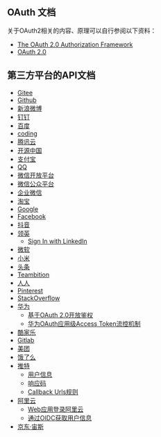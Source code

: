 ## OAuth 文档

关于OAuth2相关的内容、原理可以自行参阅以下资料：

- [The OAuth 2.0 Authorization Framework](https://tools.ietf.org/html/rfc6749)
- [OAuth 2.0](https://oauth.net/2/)

## 第三方平台的API文档

- <a href="https://gitee.com/api/v5/oauth_doc#list_1" target="_blank">Gitee</a>
- <a href="https://developer.github.com/apps/building-oauth-apps/authorizing-oauth-apps/" target="_blank">Github</a>
- <a href="https://open.weibo.com/wiki/%E6%8E%88%E6%9D%83%E6%9C%BA%E5%88%B6%E8%AF%B4%E6%98%8E" target="_blank">新浪微博</a>
- <a href="https://open-doc.dingtalk.com/microapp/serverapi2/kymkv6" target="_blank">钉钉</a>
- <a href="http://developer.baidu.com/wiki/index.php?title=docs/oauth" target="_blank">百度</a> 
- <a href="https://open.coding.net/references/oauth/" target="_blank">coding</a>
- <a href="https://dev.tencent.com/help/doc/faq/b4e5b7aee786/oauth" target="_blank">腾讯云</a>
- <a href="https://www.oschina.net/openapi/docs/oauth2_authorize" target="_blank">开源中国</a>
- <a href="https://alipay.open.taobao.com/docs/doc.htm?spm=a219a.7629140.0.0.336d4b70GUKXOl&treeId=193&articleId=105809&docType=1" target="_blank">支付宝</a>
- <a href="https://wiki.connect.qq.com/%E4%BD%BF%E7%94%A8authorization_code%E8%8E%B7%E5%8F%96access_token" target="_blank">QQ</a> 
- <a href="https://open.weixin.qq.com/cgi-bin/showdocument?action=dir_list&t=resource/res_list&verify=1&id=open1419316505&token=&lang=zh_CN" target="_blank">微信开放平台</a> 
- <a href="https://developers.weixin.qq.com/doc/offiaccount/OA_Web_Apps/Wechat_webpage_authorization.html" target="_blank">微信公众平台</a>
- <a href="https://open.work.weixin.qq.com/api/doc#90000/90135/90664" target="_blank">企业微信</a>
- <a href="https://open.taobao.com/doc.htm?spm=a219a.7386797.0.0.4e00669acnkQy6&source=search&docId=105590&docType=1" target="_blank">淘宝</a> 
- <a href="https://developers.google.com/identity/protocols/OpenIDConnect" target="_blank">Google</a> 
- <a href="https://developers.facebook.com/docs/facebook-login/manually-build-a-login-flow" target="_blank">Facebook</a> 
- <a href="https://www.douyin.com/platform/doc/m-2-1-1" target="_blank">抖音</a> 
- <a href="https://docs.microsoft.com/zh-cn/linkedin/shared/authentication/authorization-code-flow?context=linkedin/context" target="_blank">领英</a>
    - <a href="https://docs.microsoft.com/zh-cn/linkedin/shared/authentication/authorization-code-flow?context=linkedin/context" target="_blank">Sign In with LinkedIn</a> 
- <a href="https://docs.microsoft.com/zh-cn/graph/auth-v2-user" target="_blank">微软</a>
- <a href="https://dev.mi.com/console/doc/detail?pId=711" target="_blank">小米</a>
- <a href="https://open.mp.toutiao.com/#/resource?_k=y7mfgk" target="_blank">头条</a>
- <a href="https://docs.teambition.com/" target="_blank">Teambition</a>
- <a href="http://open.renren.com/wiki/OAuth2.0" target="_blank">人人</a>
- <a href="https://developers.pinterest.com/docs/api/overview/?" target="_blank">Pinterest</a>
- <a href="https://api.stackexchange.com/docs/authentication" target="_blank">StackOverflow</a>
- <a href="https://developer.huawei.com/consumer/cn/devservice/doc/30101" target="_blank">华为</a>
    - <a href="https://developer.huawei.com/consumer/cn/doc/development/HMSCore-Guides-V5/open-platform-oauth-0000001050123437-V5" target="_blank">基于OAuth 2.0开放鉴权</a>
    - <a href="https://developer.huawei.com/consumer/cn/doc/HMSCore-Guides-V5/open-platform-appendix-0000001050183658-V5#ZH-CN_TOPIC_0000001050183658__section1945114718813" target="_blank">华为OAuth应用级Access Token流控机制</a>
- <a href="https://open.kujiale.com/open/apps/2/docs?doc_id=95" target="_blank">酷家乐</a>
- <a href="https://docs.gitlab.com/ee/api/oauth2.html" target="_blank">Gitlab</a>
- <a href="http://open.waimai.meituan.com/openapi_docs/oauth/" target="_blank">美团</a>
- <a href="https://open.shop.ele.me/openapi/documents/khd001" target="_blank">饿了么</a>
- <a href="https://developer.twitter.com/en/docs/basics/authentication/guides/log-in-with-twitter" target="_blank">推特</a>
    - <a href="https://developer.twitter.com/en/docs/tweets/data-dictionary/overview/user-object" target="_blank">用户信息</a>
    - <a href="https://developer.twitter.com/en/docs/basics/response-codes" target="_blank">响应码</a>
    - <a href="https://developer.twitter.com/en/docs/basics/apps/guides/callback-urls" target="_blank">Callback Urls规则</a>
- <a href="https://help.aliyun.com/document_detail/93696.html?spm=a2c4g.11186623.6.656.1a764138vhg4gr" target="_blank">阿里云</a>
    - [Web应用登录阿里云](https://help.aliyun.com/document_detail/93696.html?spm=a2c4g.11186623.6.656.1a764138vhg4gr)
    - [通过OIDC获取用户信息](https://help.aliyun.com/document_detail/93698.html?spm=a2c4g.11186623.6.658.537dd19eE1eEJh)
- <a href="https://open.jd.com/home/home#/doc/common?listId=880" target="_blank">京东·宙斯</a>
